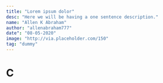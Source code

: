 ```yaml
---
title: "Lorem ipsum dolor"
desc: "Here we will be having a one sentence description."
name: "Allen K Abraham"
author: "allenabraham777"
date": "08-05-2020"
image: "http://via.placeholder.com/150"
tag: "dummy"
---
```


# C
